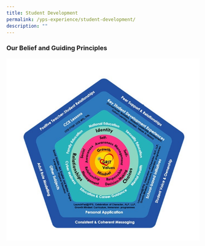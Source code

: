 ```yaml
---
title: Student Development
permalink: /yps-experience/student-development/
description: ""
---
```

### **Our Belief and Guiding Principles**

![](/images/Experience/Student%20Development/sdt_01_v1.jpg)